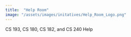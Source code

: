 ```yaml
---
title:  "Help Room"
image: "/assets/images/initatives/Help_Room_Logo.png"
---
```

CS 193, CS 180, CS 182, and CS 240 Help